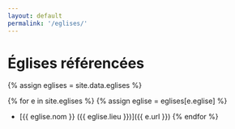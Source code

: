 ```yaml
---
layout: default
permalink: '/eglises/'
---
```


# Églises référencées

{% assign eglises = site.data.eglises %}

{% for e in site.eglises %}
{% assign eglise = eglises[e.eglise] %}
- [{{ eglise.nom }} ({{ eglise.lieu }})]({{ e.url }})
{% endfor %}
